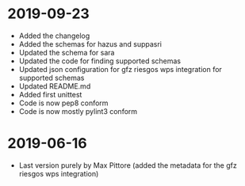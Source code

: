 # 2019-09-23

- Added the changelog
- Added the schemas for hazus and suppasri
- Updated the schema for sara
- Updated the code for finding supported schemas
- Updated json configuration for gfz riesgos wps
  integration for supported schemas
- Updated README.md
- Added first unittest
- Code is now pep8 conform
- Code is now mostly pylint3 conform

# 2019-06-16

- Last version purely by Max Pittore (added the metadata for
  the gfz riesgos wps integration)
